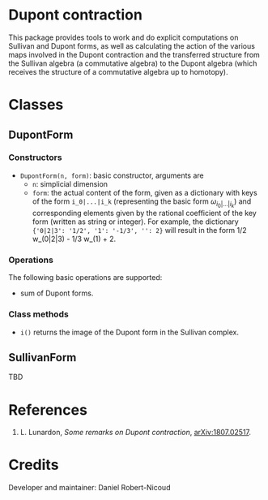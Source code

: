 # Dupont contraction

This package provides tools to work and do explicit computations on Sullivan and Dupont forms, as well as calculating the action of the various maps involved in the Dupont contraction and the transferred structure from the Sullivan algebra (a commutative algebra) to the Dupont algebra (which receives the structure of a commutative algebra up to homotopy).

# Classes

## DupontForm

### Constructors

* `DupontForm(n, form)`: basic constructor, arguments are
    * `n`: simplicial dimension
    * `form`: the actual content of the form, given as a dictionary with keys of the form `i_0|...|i_k` (representing the basic form $\omega_{i_0|...|i_k}$) and corresponding elements given by the rational coefficient of the key form (written as string or integer). For example, the dictionary `{'0|2|3': '1/2', '1': '-1/3', '': 2}` will result in the form 1/2 w_(0|2|3) - 1/3 w_(1) + 2.

### Operations

The following basic operations are supported:
* sum of Dupont forms.

### Class methods

* `i()` returns the image of the Dupont form in the Sullivan complex.

## SullivanForm

TBD

# References

 1. L. Lunardon, <i>Some remarks on Dupont contraction</i>, [arXiv:1807.02517](https://arxiv.org/pdf/1807.02517.pdf).

# Credits

Developer and maintainer: Daniel Robert-Nicoud
